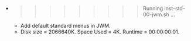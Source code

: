 * >>>>>>>>> Running inst-std-00-jwm.sh ...
  * Add default standard menus in JWM.
  * Disk size = 2066640K. Space Used = 4K. Runtime = 00:00:00:01.
